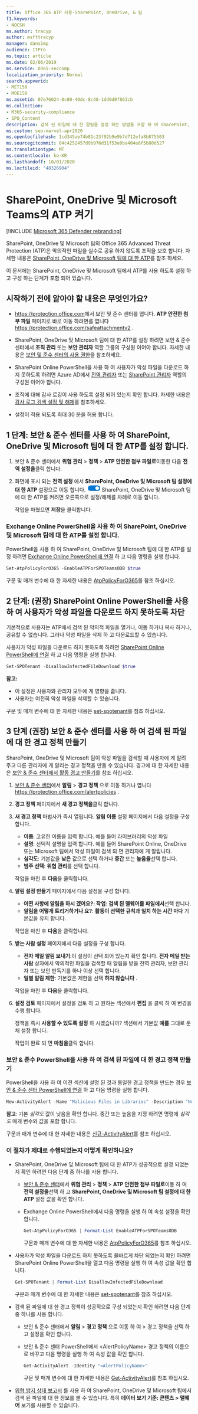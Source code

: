 ```yaml
---
title: Office 365 ATP 사용-SharePoint, OneDrive, & 팀
f1.keywords:
- NOCSH
ms.author: tracyp
author: msfttracyp
manager: dansimp
audience: ITPro
ms.topic: article
ms.date: 02/06/2019
ms.service: O365-seccomp
localization_priority: Normal
search.appverid:
- MET150
- MOE150
ms.assetid: 07e76024-0c80-40dc-8c48-1dd0d0f863cb
ms.collection:
- M365-security-compliance
- SPO_Content
description: 검색 된 파일에 대 한 알림을 설정 하는 방법을 포함 하 여 SharePoint, OneDrive 및 팀에 대 한 ATP를 설정 하는 방법을 알아봅니다.
ms.custom: seo-marvel-apr2020
ms.openlocfilehash: 1cd345ae74b81c23f92b9e9b7d712efa8b875503
ms.sourcegitcommit: 04c4252457d9b976d31f53e0ba404e8f5b80d527
ms.translationtype: MT
ms.contentlocale: ko-KR
ms.lasthandoff: 10/01/2020
ms.locfileid: "48326904"
---
```

# <a name="turn-on-atp-for-sharepoint-onedrive-and-microsoft-teams"></a>SharePoint, OneDrive 및 Microsoft Teams의 ATP 켜기

[!INCLUDE [Microsoft 365 Defender rebranding](../includes/microsoft-defender-for-office.md)]

SharePoint, OneDrive 및 Microsoft 팀의 Office 365 Advanced Threat Protection (ATP)은 악의적인 파일을 실수로 공유 하지 않도록 조직을 보호 합니다. 자세한 내용은 [SharePoint, OneDrive 및 Microsoft 팀에 대 한 ATP](atp-for-spo-odb-and-teams.md)를 참조 하세요.

이 문서에는 SharePoint, OneDrive 및 Microsoft 팀에서 ATP를 사용 하도록 설정 하 고 구성 하는 단계가 포함 되어 있습니다.

## <a name="what-do-you-need-to-know-before-you-begin"></a>시작하기 전에 알아야 할 내용은 무엇인가요?

- <https://protection.office.com>에서 보안 및 준수 센터를 엽니다. **ATP 안전한 첨부 파일** 페이지로 바로 이동 하려면를 엽니다 <https://protection.office.com/safeattachmentv2> .

- SharePoint, OneDrive 및 Microsoft 팀에 대 한 ATP를 설정 하려면 보안 & 준수 센터에서 **조직 관리** 또는 **보안 관리자** 역할 그룹의 구성원 이어야 합니다. 자세한 내용은 [보안 및 준수 센터의 사용 권한](permissions-in-the-security-and-compliance-center.md)을 참조하세요.

- SharePoint Online PowerShell을 사용 하 여 사용자가 악성 파일을 다운로드 하지 못하도록 하려면 Azure AD에서 [전역 관리자](https://docs.microsoft.com/azure/active-directory/users-groups-roles/directory-assign-admin-roles#global-administrator--company-administrator) 또는 [SharePoint 관리자](https://docs.microsoft.com/azure/active-directory/users-groups-roles/directory-assign-admin-roles#sharepoint-administrator) 역할의 구성원 이어야 합니다.

- 조직에 대해 감사 로깅이 사용 하도록 설정 되어 있는지 확인 합니다. 자세한 내용은 [감사 로그 검색 설정 및 해제](../../compliance/turn-audit-log-search-on-or-off.md)를 참조하세요.

- 설정이 적용 되도록 최대 30 분을 허용 합니다.

## <a name="step-1-use-the-security--compliance-center-to-turn-on-atp-for-sharepoint-onedrive-and-microsoft-teams"></a>1 단계: 보안 & 준수 센터를 사용 하 여 SharePoint, OneDrive 및 Microsoft 팀에 대 한 ATP를 설정 합니다.

1. 보안 & 준수 센터에서 **위협 관리** \> **정책** \> **ATP 안전한 첨부 파일로**이동한 다음 **전역 설정을**클릭 합니다.

2. 화면에 표시 되는 **전역 설정** 에서 **SharePoint, OneDrive 및 Microsoft 팀 설정에 대 한 ATP** 설정으로 이동 합니다. ![ ](../../media/963dfcd0-1765-4306-bcce-c3008c4406b9.png) SharePoint, OneDrive 및 Microsoft 팀에 대 한 ATP를 켜려면 오른쪽으로 설정/해제를 차례로 이동 합니다.

   작업을 마쳤으면 **저장**을 클릭합니다.

### <a name="use-exchange-online-powershell-to-turn-on-atp-for-sharepoint-onedrive-and-microsoft-teams"></a>Exchange Online PowerShell을 사용 하 여 SharePoint, OneDrive 및 Microsoft 팀에 대 한 ATP를 설정 합니다.

PowerShell을 사용 하 여 SharePoint, OneDrive 및 Microsoft 팀에 대 한 ATP를 설정 하려면 [Exchange Online PowerShell에 연결](https://docs.microsoft.com/powershell/exchange/connect-to-exchange-online-powershell) 하 고 다음 명령을 실행 합니다.

```powershell
Set-AtpPolicyForO365 -EnableATPForSPOTeamsODB $true
```

구문 및 매개 변수에 대 한 자세한 내용은 [AtpPolicyForO365](https://docs.microsoft.com/powershell/module/exchange/set-atppolicyforo365)를 참조 하십시오.

## <a name="step-2-recommended-use-sharepoint-online-powershell-to-prevent-users-from-downloading-malicious-files"></a>2 단계: (권장) SharePoint Online PowerShell을 사용 하 여 사용자가 악성 파일을 다운로드 하지 못하도록 차단

기본적으로 사용자는 ATP에서 검색 된 악의적 파일을 열거나, 이동 하거나 복사 하거나, 공유할 수 없습니다. 그러나 악성 파일을 삭제 하 고 다운로드할 수 있습니다.

사용자가 악성 파일을 다운로드 하지 못하도록 하려면 [SharePoint Online PowerShell에 연결](https://docs.microsoft.com/powershell/sharepoint/sharepoint-online/connect-sharepoint-online) 하 고 다음 명령을 실행 합니다.

```powershell
Set-SPOTenant -DisallowInfectedFileDownload $true
```

**참고:**

- 이 설정은 사용자와 관리자 모두에 게 영향을 줍니다.
- 사용자는 여전히 악성 파일을 삭제할 수 있습니다.

구문 및 매개 변수에 대 한 자세한 내용은 [set-spotenant](https://docs.microsoft.com/powershell/module/sharepoint-online/Set-SPOTenant)를 참조 하십시오.

## <a name="step-3-recommended-use-the-security--compliance-center-to-create-an-alert-policy-for-detected-files"></a>3 단계 (권장) 보안 & 준수 센터를 사용 하 여 검색 된 파일에 대 한 경고 정책 만들기

SharePoint, OneDrive 및 Microsoft 팀이 악성 파일을 검색할 때 사용자에 게 알려 주고 다른 관리자에 게 알리는 경고 정책을 만들 수 있습니다. 경고에 대 한 자세한 내용은 [보안 & 준수 센터에서 활동 경고 만들기](../../compliance/create-activity-alerts.md)를 참조 하십시오.

1. [보안 & 준수 센터](https://protection.office.com)에서 **알림** \> **경고 정책** 으로 이동 하거나 엽니다 <https://protection.office.com/alertpolicies> .

2. **경고 정책** 페이지에서 **새 경고 정책을**클릭 합니다.

3. **새 경고 정책** 마법사가 즉시 열립니다. **알림 이름** 설정 페이지에서 다음 설정을 구성 합니다.

   - **이름**: 고유한 이름을 입력 합니다. 예를 들어 라이브러리의 악성 파일
   - **설명**: 선택적 설명을 입력 합니다. 예를 들어 SharePoint Online, OneDrive 또는 Microsoft 팀에서 악성 파일이 검색 되 면 관리자에 게 알립니다.
   - **심각도**: 기본값을 **낮은** 값으로 선택 하거나 **중간** 또는 **높음을**선택 합니다.
   - **범주 선택**: **위협 관리**를 선택 합니다.

   작업을 마친 후 **다음**을 클릭합니다.

4. **알림 설정 만들기** 페이지에서 다음 설정을 구성 합니다.

   - **어떤 사항에 알림을 하시 겠어요?: 작업**: **검색 된 맬웨어를 파일에서**선택 합니다.
   - **알림을 어떻게 트리거하거나 요?**: **활동이 선택한 규칙과 일치 하는 시간 마다** 기본값을 유지 합니다.

   작업을 마친 후 **다음**을 클릭합니다.

5. **받는 사람 설정** 페이지에서 다음 설정을 구성 합니다.

   - **전자 메일 알림 보내기**:이 설정이 선택 되어 있는지 확인 합니다. **전자 메일 받는 사람** 상자에서 악의적인 파일을 검색할 때 알림을 받을 전역 관리자, 보안 관리자 또는 보안 판독기를 하나 이상 선택 합니다.
   - **일별 알림 제한**: 기본값은 제한을 선택 **하지 않습니다** .

   작업을 마친 후 **다음**을 클릭합니다.

6. **설정 검토** 페이지에서 설정을 검토 하 고 원하는 섹션에서 **편집** 을 클릭 하 여 변경을 수행 합니다.

   정책을 즉시 **사용할 수 있도록 설정** 하 시겠습니까? 섹션에서 기본값 **예를** 그대로 둔 채 설정 합니다.

   작업이 완료 되 면 **마침을**클릭 합니다.

### <a name="use-security--compliance-powershell-to-create-an-alert-policy-for-detected-files"></a>보안 & 준수 PowerShell을 사용 하 여 검색 된 파일에 대 한 경고 정책 만들기

PowerShell을 사용 하 여 이전 섹션에 설명 된 것과 동일한 경고 정책을 만드는 경우 [보안 & 준수 센터 PowerShell에 연결](https://docs.microsoft.com/powershell/exchange/connect-to-scc-powershell) 하 고 다음 명령을 실행 합니다.

```powershell
New-ActivityAlert -Name "Malicious Files in Libraries" -Description "Notifies admins when malicious files are detected in SharePoint Online, OneDrive, or Microsoft Teams" -Category ThreatManagement -Operation FileMalwareDetected -NotifyUser "admin1@contoso.com","admin2@contoso.com"
```

**참고**: 기본 _심각도_ 값이 낮음을 확인 합니다. 중간 또는 높음을 지정 하려면 명령에 _심각도_ 매개 변수와 값을 포함 합니다.

구문과 매개 변수에 대 한 자세한 내용은 [신규-ActivityAlert](https://docs.microsoft.com/powershell/module/exchange/new-activityalert)를 참조 하십시오.

### <a name="how-do-you-know-these-procedures-worked"></a>이 절차가 제대로 수행되었는지 어떻게 확인하나요?

- SharePoint, OneDrive 및 Microsoft 팀에 대 한 ATP가 성공적으로 설정 되었는지 확인 하려면 다음 단계 중 하나를 사용 합니다.

  - [보안 & 준수 센터](https://protection.office.com)에서 **위협 관리** \> **정책** \> **ATP 안전한 첨부 파일로**이동 하 여 **전역 설정을**선택 하 고 **SharePoint, OneDrive 및 Microsoft 팀 설정에 대 한 ATP** 설정 값을 확인 합니다.

  - Exchange Online PowerShell에서 다음 명령을 실행 하 여 속성 설정을 확인 합니다.

    ```powershell
    Get-AtpPolicyForO365 | Format-List EnableATPForSPOTeamsODB
    ```

    구문과 매개 변수에 대 한 자세한 내용은 [AtpPolicyForO365](https://docs.microsoft.com/powershell/module/exchange/get-atppolicyforo365)를 참조 하십시오.

- 사용자가 악성 파일을 다운로드 하지 못하도록 올바르게 차단 되었는지 확인 하려면 SharePoint Online PowerShell을 열고 다음 명령을 실행 하 여 속성 값을 확인 합니다.

  ```powershell
  Get-SPOTenant | Format-List DisallowInfectedFileDownload
  ```

  구문과 매개 변수에 대 한 자세한 내용은 [set-spotenant](https://docs.microsoft.com/powershell/module/sharepoint-online/Set-SPOTenant)를 참조 하십시오.

- 검색 된 파일에 대 한 경고 정책이 성공적으로 구성 되었는지 확인 하려면 다음 단계 중 하나를 사용 합니다.

  - 보안 & 준수 센터에서 **알림** \> **경고 정책** 으로 이동 하 여 \> 경고 정책을 선택 하 고 설정을 확인 합니다.

  - 보안 & 준수 센터 PowerShell에서 \<AlertPolicyName\> 경고 정책의 이름으로 바꾸고 다음 명령을 실행 하 여 속성 값을 확인 합니다.

    ```powershell
    Get-ActivityAlert -Identity "<AlertPolicyName>"
    ```

    구문 및 매개 변수에 대 한 자세한 내용은 [Get-ActivityAlert](https://docs.microsoft.com/powershell/module/exchange/get-activityalert)를 참조 하십시오.

- [위협 방지 상태 보고서](view-email-security-reports.md#threat-protection-status-report) 를 사용 하 여 SharePoint, OneDrive 및 Microsoft 팀에서 검색 된 파일에 대 한 정보를 볼 수 있습니다. 특히 **데이터 보기 기준: 콘텐츠 \> 맬웨어** 보기를 사용할 수 있습니다.
